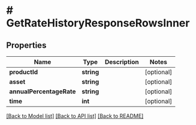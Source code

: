 # # GetRateHistoryResponseRowsInner

## Properties

Name | Type | Description | Notes
------------ | ------------- | ------------- | -------------
**productId** | **string** |  | [optional]
**asset** | **string** |  | [optional]
**annualPercentageRate** | **string** |  | [optional]
**time** | **int** |  | [optional]

[[Back to Model list]](../../README.md#models) [[Back to API list]](../../README.md#endpoints) [[Back to README]](../../README.md)

